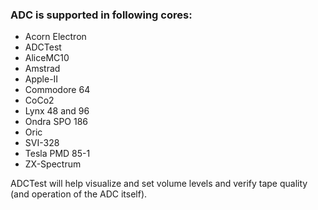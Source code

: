 ### ADC is supported in following cores:

* Acorn Electron
* ADCTest
* AliceMC10
* Amstrad
* Apple-II
* Commodore 64
* CoCo2
* Lynx 48 and 96
* Ondra SPO 186
* Oric
* SVI-328
* Tesla PMD 85-1
* ZX-Spectrum

ADCTest will help visualize and set volume levels and verify tape quality (and operation of the ADC itself).